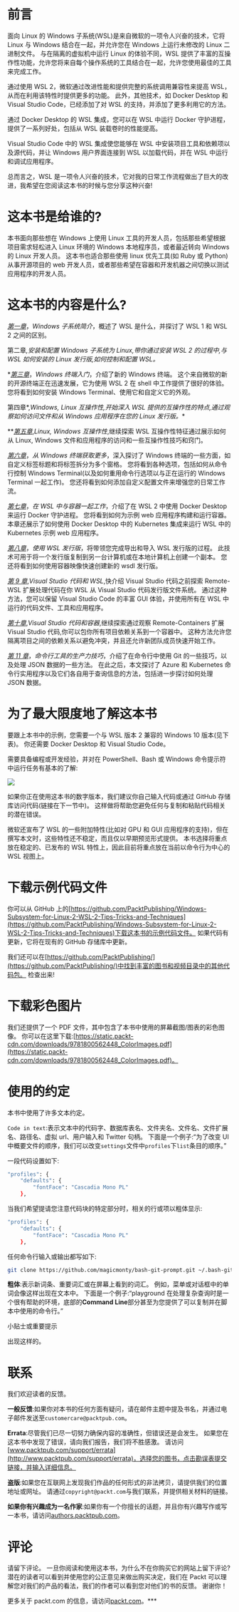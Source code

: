 # 前言

面向 Linux 的 Windows 子系统(WSL)是来自微软的一项令人兴奋的技术，它将 Linux 与 Windows 结合在一起，并允许您在 Windows 上运行未修改的 Linux 二进制文件。 与在隔离的虚拟机中运行 Linux 的体验不同，WSL 提供了丰富的互操作性功能，允许您将来自每个操作系统的工具结合在一起，允许您使用最佳的工具来完成工作。

通过使用 WSL 2，微软通过改进性能和提供完整的系统调用兼容性来提高 WSL，从而在利用该特性时提供更多的功能。 此外，其他技术，如 Docker Desktop 和 Visual Studio Code，已经添加了对 WSL 的支持，并添加了更多利用它的方法。

通过 Docker Desktop 的 WSL 集成，您可以在 WSL 中运行 Docker 守护进程，提供了一系列好处，包括从 WSL 装载卷时的性能提高。

Visual Studio Code 中的 WSL 集成使您能够在 WSL 中安装项目工具和依赖项以及源代码，并让 Windows 用户界面连接到 WSL 以加载代码，并在 WSL 中运行和调试应用程序。

总而言之，WSL 是一项令人兴奋的技术，它对我的日常工作流程做出了巨大的改进，我希望在您阅读这本书的时候与您分享这种兴奋!

# 这本书是给谁的?

本书面向那些想在 Windows 上使用 Linux 工具的开发人员，包括那些希望根据项目需求轻松进入 Linux 环境的 Windows 本地程序员，或者最近转向 Windows 的 Linux 开发人员。 这本书也适合那些使用 linux 优先工具(如 Ruby 或 Python)从事开源项目的 web 开发人员，或者那些希望在容器和开发机器之间切换以测试应用程序的开发人员。

# 这本书的内容是什么?

[*第一章*](01.html#_idTextAnchor017)，*Windows 子系统简介*，概述了 WSL 是什么，并探讨了 WSL 1 和 WSL 2 之间的区别。

第二章[](02.html#_idTextAnchor023)*,*安装和配置 Windows 子系统为 Linux*,带你通过安装 WSL 2 的过程中,与 WSL 如何安装的 Linux 发行版,如何控制和配置 WSL。*

 *[*第三章*](03.html#_idTextAnchor037)，*Windows 终端入门*，介绍了新的 Windows 终端。 这个来自微软的新的开源终端正在迅速发展，它为使用 WSL 2 在 shell 中工作提供了很好的体验。 您将看到如何安装 Windows Terminal、使用它和自定义它的外观。

第四章[](04.html#_idTextAnchor047)*,*Windows, Linux 互操作性,开始深入 WSL 提供的互操作性的特点,通过观察如何访问文件和从 Windows 应用程序在您的 Linux 发行版。**

 **[*第五章*](05.html#_idTextAnchor054),*Linux, Windows 互操作性*,继续探索 WSL 互操作性特征通过展示如何从 Linux, Windows 文件和应用程序的访问和一些互操作性技巧和窍门。

[*第六章*](06.html#_idTextAnchor069)，*从 Windows 终端获取更多*，深入探讨了 Windows 终端的一些方面，如自定义标签标题和将标签拆分为多个窗格。 您将看到各种选项，包括如何从命令行控制 Windows Terminal(以及如何重用命令行选项以与正在运行的 Windows Terminal 一起工作)。 您还将看到如何添加自定义配置文件来增强您的日常工作流。

[*第七章*](07.html#_idTextAnchor082)，*在 WSL 中与容器一起工作*，介绍了在 WSL 2 中使用 Docker Desktop 来运行 Docker 守护进程。 您将看到如何为示例 web 应用程序构建和运行容器。 本章还展示了如何使用 Docker Desktop 中的 Kubernetes 集成来运行 WSL 中的 Kubernetes 示例 web 应用程序。

[*第八章*](08.html#_idTextAnchor098)，*使用 WSL 发行版*，将带领您完成导出和导入 WSL 发行版的过程。 此技术可用于将一个发行版复制到另一台计算机或在本地计算机上创建一个副本。 您还将看到如何使用容器映像快速创建新的 wsdl 发行版。

[*第 9 章*](09.html#_idTextAnchor111),*Visual Studio 代码和 WSL*,快介绍 Visual Studio 代码之前探索 Remote-WSL 扩展处理代码在你 WSL 从 Visual Studio 代码发行版文件系统。 通过这种方法，您可以保留 Visual Studio Code 的丰富 GUI 体验，并使用所有在 WSL 中运行的代码文件、工具和应用程序。

[*第十章*](10.html#_idTextAnchor125),*Visual Studio 代码和容器*,继续探索通过观察 Remote-Containers 扩展 Visual Studio 代码,你可以包你所有项目依赖关系到一个容器中。 这种方法允许您隔离项目之间的依赖关系以避免冲突，并且还允许新团队成员快速开始工作。

[*第 11 章*](11.html#_idTextAnchor148)，*命令行工具的生产力技巧*，介绍了在命令行中使用 Git 的一些技巧，以及处理 JSON 数据的一些方法。 在此之后，本文探讨了 Azure 和 Kubernetes 命令行实用程序以及它们各自用于查询信息的方法，包括进一步探讨如何处理 JSON 数据。

# 为了最大限度地了解这本书

要跟上本书中的示例，您需要一个与 WSL 版本 2 兼容的 Windows 10 版本(见下表)。 你还需要 Docker Desktop 和 Visual Studio Code。

需要具备编程或开发经验，并对在 PowerShell、Bash 或 Windows 命令提示符中运行任务有基本的了解:

![](image/B16412_Preface_Table.jpg)

如果你正在使用这本书的数字版本，我们建议你自己输入代码或通过 GitHub 存储库访问代码(链接在下一节中)。 这样做将帮助您避免任何与复制和粘贴代码相关的潜在错误。

微软还宣布了 WSL 的一些附加特性(比如对 GPU 和 GUI 应用程序的支持)，但在撰写本文时，这些特性还不稳定，而且仅以早期预览形式提供。 本书选择将重点放在稳定的、已发布的 WSL 特性上，因此目前将重点放在当前以命令行为中心的 WSL 视图上。

# 下载示例代码文件

你可以从 GitHub 上的[https://github.com/PacktPublishing/Windows-Subsystem-for-Linux-2-WSL-2-Tips-Tricks-and-Techniques](https://github.com/PacktPublishing/Windows-Subsystem-for-Linux-2-WSL-2-Tips-Tricks-and-Techniques)下载这本书的示例代码文件。 如果代码有更新，它将在现有的 GitHub 存储库中更新。

我们还可以在[https://github.com/PacktPublishing/](https://github.com/PacktPublishing/)中找到丰富的图书和视频目录中的其他代码包。 检查出来!

# 下载彩色图片

我们还提供了一个 PDF 文件，其中包含了本书中使用的屏幕截图/图表的彩色图像。 你可以在这里下载:[https://static.packt-cdn.com/downloads/9781800562448_ColorImages.pdf](https://static.packt-cdn.com/downloads/9781800562448_ColorImages.pdf)。

# 使用的约定

本书中使用了许多文本约定。

`Code in text`:表示文本中的代码字、数据库表名、文件夹名、文件名、文件扩展名、路径名、虚拟 url、用户输入和 Twitter 句柄。 下面是一个例子:“为了改变 UI 中概要文件的顺序，我们可以改变`settings`文件中`profiles`下`list`条目的顺序。”

一段代码设置如下:

```sh
"profiles": {
    "defaults": {
        "fontFace": "Cascadia Mono PL"
    },
```

当我们希望提请您注意代码块的特定部分时，相关的行或项以粗体显示:

```sh
"profiles": {
    "defaults": {
        "fontFace": "Cascadia Mono PL"
    },
```

任何命令行输入或输出都写如下:

```sh
git clone https://github.com/magicmonty/bash-git-prompt.git ~/.bash-git-prompt --depth=1
```

**粗体**:表示新词条、重要词汇或在屏幕上看到的词汇。 例如，菜单或对话框中的单词会像这样出现在文本中。 下面是一个例子:“playground 在处理复杂查询时是一个很有帮助的环境，底部的**Command Line**部分甚至为您提供了可以复制并在脚本中使用的命令行。”

小贴士或重要提示

出现这样的。

# 联系

我们欢迎读者的反馈。

**一般反馈**:如果你对本书的任何方面有疑问，请在邮件主题中提及书名，并通过电子邮件发送至`customercare@packtpub.com`。

**Errata**:尽管我们已尽一切努力确保内容的准确性，但错误还是会发生。 如果您在这本书中发现了错误，请向我们报告，我们将不胜感激。 请访问[www.packtpub.com/support/errata](http://www.packtpub.com/support/errata)，选择您的图书，点击勘误表提交链接，并输入详细信息。

**盗版**:如果您在互联网上发现我们作品的任何形式的非法拷贝，请提供我们的位置地址或网址。 请通过`copyright@packt.com`与我们联系，并提供相关材料的链接。

**如果你有兴趣成为一名作家**:如果你有一个你擅长的话题，并且你有兴趣写作或写一本书，请访问[authors.packtpub.com](http://authors.packtpub.com)。

# 评论

请留下评论。 一旦你阅读和使用这本书，为什么不在你购买它的网站上留下评论? 潜在的读者可以看到并使用您的公正意见来做出购买决定，我们在 Packt 可以理解您对我们的产品的看法，我们的作者可以看到您对他们的书的反馈。 谢谢你！

更多关于 packt.com 的信息，请访问[packt.com](http://packt.com)。***